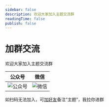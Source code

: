 ```yaml
---
sidebar: false
description: 欢迎大家加入主题交流群
readingTime: false
publish: false
---
```

# 加群交流

欢迎大家加入主题交流群

|             公众号             |         微信          |
| :------------------------------: | :-------------------------: |
| ![公众号](/mp-code1.png) | ![微信](/wx-qrcode-white.jpg) |

如扫码无法加入，可[加好友](./aboutme.md)备注“主题”，我拉你进群
